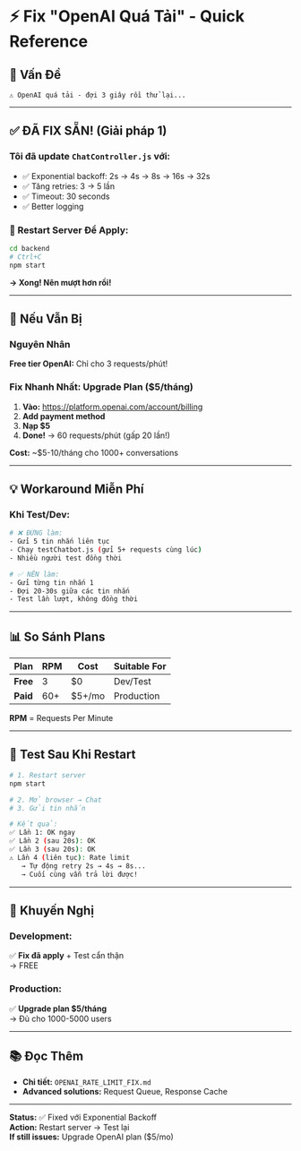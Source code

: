# ⚡ Fix "OpenAI Quá Tải" - Quick Reference

## 🚨 Vấn Đề
```
⚠️ OpenAI quá tải - đợi 3 giây rồi thử lại...
```

---

## ✅ ĐÃ FIX SẴN! (Giải pháp 1)

### Tôi đã update `ChatController.js` với:
- ✅ Exponential backoff: 2s → 4s → 8s → 16s → 32s
- ✅ Tăng retries: 3 → 5 lần
- ✅ Timeout: 30 seconds
- ✅ Better logging

### 🔄 Restart Server Để Apply:
```bash
cd backend
# Ctrl+C
npm start
```

**→ Xong! Nên mượt hơn rồi!**

---

## 🎯 Nếu Vẫn Bị

### Nguyên Nhân
**Free tier OpenAI:** Chỉ cho 3 requests/phút!

### Fix Nhanh Nhất: Upgrade Plan ($5/tháng)

1. **Vào:** https://platform.openai.com/account/billing
2. **Add payment method**
3. **Nạp $5**
4. **Done!** → 60 requests/phút (gấp 20 lần!)

**Cost:** ~$5-10/tháng cho 1000+ conversations

---

## 💡 Workaround Miễn Phí

### Khi Test/Dev:
```bash
# ❌ ĐỪNG làm:
- Gửi 5 tin nhắn liên tục
- Chạy testChatbot.js (gửi 5+ requests cùng lúc)
- Nhiều người test đồng thời

# ✅ NÊN làm:
- Gửi từng tin nhắn 1
- Đợi 20-30s giữa các tin nhắn
- Test lần lượt, không đồng thời
```

---

## 📊 So Sánh Plans

| Plan | RPM | Cost | Suitable For |
|------|-----|------|--------------|
| **Free** | 3 | $0 | Dev/Test |
| **Paid** | 60+ | $5+/mo | Production |

**RPM** = Requests Per Minute

---

## 🧪 Test Sau Khi Restart

```bash
# 1. Restart server
npm start

# 2. Mở browser → Chat
# 3. Gửi tin nhắn

# Kết quả:
✅ Lần 1: OK ngay
✅ Lần 2 (sau 20s): OK
✅ Lần 3 (sau 20s): OK
⚠️ Lần 4 (liên tục): Rate limit
   → Tự động retry 2s → 4s → 8s...
   → Cuối cùng vẫn trả lời được!
```

---

## 🎯 Khuyến Nghị

### Development:
✅ **Fix đã apply** + Test cẩn thận  
→ FREE

### Production:
✅ **Upgrade plan $5/tháng**  
→ Đủ cho 1000-5000 users

---

## 📚 Đọc Thêm

- **Chi tiết:** `OPENAI_RATE_LIMIT_FIX.md`
- **Advanced solutions:** Request Queue, Response Cache

---

**Status:** ✅ Fixed với Exponential Backoff  
**Action:** Restart server → Test lại  
**If still issues:** Upgrade OpenAI plan ($5/mo)

